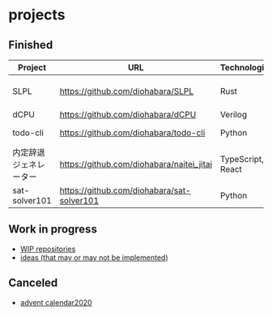 # projects

## Finished

| Project | URL | Technologies | Description |
| - | - | - | - |
| SLPL | <https://github.com/diohabara/SLPL> | Rust | a simple programming language |
| dCPU | <https://github.com/diohabara/dCPU> | Verilog | a simple CPU |
| todo-cli | <https://github.com/diohabara/todo-cli> | Python | a simple CLI TODO app |
| 内定辞退ジェネレーター | <https://github.com/diohabara/naitei_jitai> | TypeScript, React | a tool to decline offers |
| sat-solver101 | <https://github.com/diohabara/sat-solver101> | Python | a toy sat solver |

## Work in progress

- [WIP repositories](https://github.com/diohabara?tab=repositories&q=topic%3Awip&type=&language=&sort=)
- [ideas (that may or may not be implemented)](https://github.com/diohabara/projects/issues/1)

## Canceled

- [advent calendar2020](https://diohabara.github.io/challenges/advent-calendar2020/)

